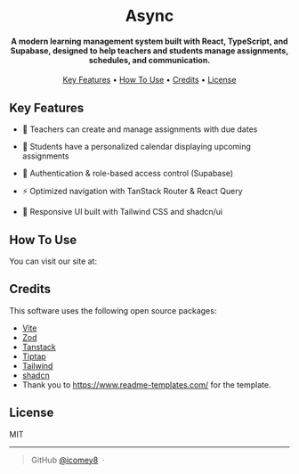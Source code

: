 
<h1 align="center">
  <br>
<!--  <a href="http://www.amitmerchant.com/electron-markdownify"><img src="https://raw.githubusercontent.com/amitmerchant1990/electron-markdownify/master/app/img/markdownify.png" alt="Markdownify" width="200"></a> -->
  <br>
  Async
  <br>
</h1>

<h4 align="center">A modern learning management system built with React, TypeScript, and Supabase, designed to help teachers and students manage assignments, schedules, and communication.</h4>

<p align="center">
  <a href="#key-features">Key Features</a> •
  <a href="#how-to-use">How To Use</a> •
  <a href="#credits">Credits</a> •
  <a href="#license">License</a>
</p>

<!---![screenshot](https://raw.githubusercontent.com/amitmerchant1990/electron-markdownify/master/app/img/markdownify.gif) --->

## Key Features

* 📌 Teachers can create and manage assignments with due dates

* 📅 Students have a personalized calendar displaying upcoming assignments

* 🔐 Authentication & role-based access control (Supabase)

* ⚡ Optimized navigation with TanStack Router & React Query

* 🎨 Responsive UI built with Tailwind CSS and shadcn/ui

## How To Use
You can visit our site at: 


## Credits

This software uses the following open source packages:

- [Vite](https://vite.dev/)
- [Zod](https://zod.dev/)
- [Tanstack](https://tanstack.com/)
- [Tiptap](https://tiptap.dev/docs)
- [Tailwind](https://tailwindcss.com/)
- [shadcn](https://ui.shadcn.com/)
- Thank you to https://www.readme-templates.com/ for the template.


## License

MIT

---

> GitHub [@icomey8](https://github.com/icomey8) &nbsp;&middot;&nbsp;

